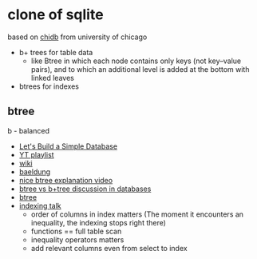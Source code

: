 # clone of sqlite

based on [chidb](http://chi.cs.uchicago.edu/chidb/index.html) from university of chicago

* b+ trees for table data
    *  like Btree in which each node contains only keys (not key–value pairs), and to which an additional level is added at the bottom with linked leaves
* btrees for indexes

## btree

b - balanced

* [Let's Build a Simple Database](https://cstack.github.io/db_tutorial/)
* [YT playlist](https://www.youtube.com/playlist?list=PLA5Lqm4uh9Bbq-E0ZnqTIa8LRaL77ica6)
* [wiki](https://en.wikipedia.org/wiki/B-tree)
* [baeldung](https://www.baeldung.com/cs/b-tree-data-structure)
* [nice btree explanation video](https://www.youtube.com/watch?v=SI6E4Ma2ddg)
* [btree vs b+tree discussion in databases](https://www.youtube.com/watch?v=UzHl2VzyZS4)
* [btree](https://ayende.com/blog/162945/b-trees-and-why-i-love-them-part-i)
* [indexing talk](https://www.youtube.com/watch?v=HubezKbFL7E)
    * order of columns in index matters (The moment it encounters an inequality, the indexing stops right there)
    * functions == full table scan
    * inequality operators matters
    * add relevant columns even from select to index